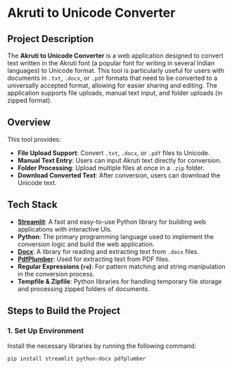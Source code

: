 # Akruti to Unicode Converter

## Project Description

The **Akruti to Unicode Converter** is a web application designed to convert text written in the Akruti font (a popular font for writing in several Indian languages) to Unicode format. This tool is particularly useful for users with documents in `.txt`, `.docx`, or `.pdf` formats that need to be converted to a universally accepted format, allowing for easier sharing and editing. The application supports file uploads, manual text input, and folder uploads (in zipped format).

## Overview

This tool provides:
- **File Upload Support**: Convert `.txt`, `.docx`, or `.pdf` files to Unicode.
- **Manual Text Entry**: Users can input Akruti text directly for conversion.
- **Folder Processing**: Upload multiple files at once in a `.zip` folder.
- **Download Converted Text**: After conversion, users can download the Unicode text.

## Tech Stack

- **[Streamlit](https://streamlit.io/)**: A fast and easy-to-use Python library for building web applications with interactive UIs.
- **Python**: The primary programming language used to implement the conversion logic and build the web application.
- **[Docx](https://python-docx.readthedocs.io/en/latest/)**: A library for reading and extracting text from `.docx` files.
- **[PdfPlumber](https://pypi.org/project/pdfplumber/)**: Used for extracting text from PDF files.
- **Regular Expressions (`re`)**: For pattern matching and string manipulation in the conversion process.
- **Tempfile & Zipfile**: Python libraries for handling temporary file storage and processing zipped folders of documents.

## Steps to Build the Project

### 1. Set Up Environment

Install the necessary libraries by running the following command:

```bash
pip install streamlit python-docx pdfplumber
